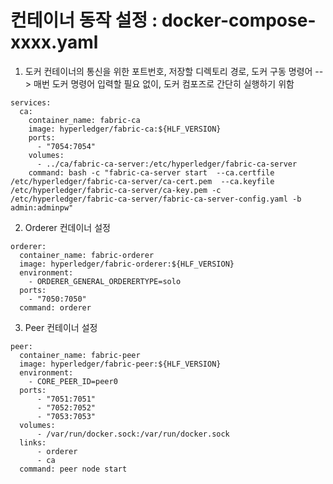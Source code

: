 # 컨테이너 동작 설정 : docker-compose-xxxx.yaml
1.  도커 컨테이너의 통신을 위한 포트번호, 저장할 디렉토리 경로, 도커 구동 명령어
--> 매번 도커 명령어 입력할 필요 없이, 도커 컴포즈로 간단히 실행하기 위함
```
services:
  ca:
    container_name: fabric-ca
    image: hyperledger/fabric-ca:${HLF_VERSION}
    ports:
      - "7054:7054"
    volumes:
      - ../ca/fabric-ca-server:/etc/hyperledger/fabric-ca-server
    command: bash -c "fabric-ca-server start  --ca.certfile /etc/hyperledger/fabric-ca-server/ca-cert.pem  --ca.keyfile /etc/hyperledger/fabric-ca-server/ca-key.pem -c /etc/hyperledger/fabric-ca-server/fabric-ca-server-config.yaml -b admin:adminpw"
```
2. Orderer 컨데이너 설정
```
orderer:
  container_name: fabric-orderer
  image: hyperledger/fabric-orderer:${HLF_VERSION}
  environment:
    - ORDERER_GENERAL_ORDERERTYPE=solo
  ports:
    - "7050:7050"
  command: orderer
```
3. Peer 컨테이너 설정
```
peer:
  container_name: fabric-peer
  image: hyperledger/fabric-peer:${HLF_VERSION}
  environment:
    - CORE_PEER_ID=peer0
  ports:
      - "7051:7051"
      - "7052:7052"
      - "7053:7053"
  volumes:
      - /var/run/docker.sock:/var/run/docker.sock
  links:
      - orderer
      - ca
  command: peer node start
```
